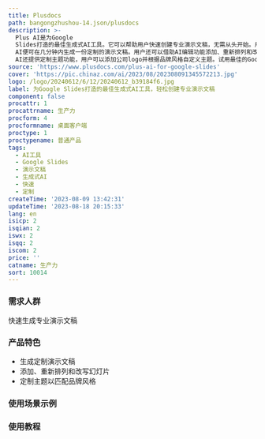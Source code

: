 ```yaml
---
title: Plusdocs
path: bangongzhushou-14.json/plusdocs
description: >-
  Plus AI是为Google
  Slides打造的最佳生成式AI工具。它可以帮助用户快速创建专业演示文稿，无需从头开始。用户只需告诉我们他们想要制作的演示文稿类型，Plus
  AI便可在几分钟内生成一份定制的演示文稿。用户还可以借助AI编辑功能添加、重新排列和改写幻灯片，从而精调演示文稿。Plus
  AI还提供定制主题功能，用户可以添加公司logo并根据品牌风格自定义主题。试用最佳的Google Slides AI工具，免费体验。
source: 'https://www.plusdocs.com/plus-ai-for-google-slides'
cover: 'https://pic.chinaz.com/ai/2023/08/202308091345572213.jpg'
logo: /logo/20240612/6/12/20240612_b39184f6.jpg
label: 为Google Slides打造的最佳生成式AI工具，轻松创建专业演示文稿
component: false
procattr: 1
procattrname: 生产力
procform: 4
procformname: 桌面客户端
proctype: 1
proctypename: 普通产品
tags:
  - AI工具
  - Google Slides
  - 演示文稿
  - 生成式AI
  - 快速
  - 定制
createTime: '2023-08-09 13:42:31'
updateTime: '2023-08-18 20:15:33'
lang: en
isicp: 2
isqian: 2
iswx: 2
isqq: 2
iscom: 2
price: ''
catname: 生产力
sort: 10014
---
```




### 需求人群
快速生成专业演示文稿

### 产品特色
- 生成定制演示文稿
- 添加、重新排列和改写幻灯片
- 定制主题以匹配品牌风格

### 使用场景示例


### 使用教程


  
